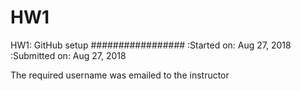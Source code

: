 # HW1

HW1: GitHub setup
#################
:Started on: Aug 27, 2018
:Submitted on:  Aug 27, 2018

The required username was emailed to the instructor
